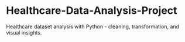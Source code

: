 # Healthcare-Data-Analysis-Project
Healthcare dataset analysis with Python - cleaning, transformation, and visual insights.
